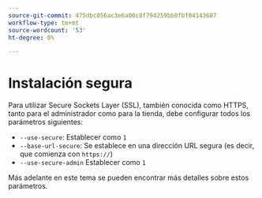 ```yaml
---
source-git-commit: 475dbc056ac3e6a00c8f794259bb0fbf04143687
workflow-type: tm+mt
source-wordcount: '53'
ht-degree: 0%

---
```

# Instalación segura

Para utilizar Secure Sockets Layer (SSL), también conocida como HTTPS, tanto para el administrador como para la tienda, debe configurar todos los parámetros siguientes:

* `--use-secure`: Establecer como `1`
* `--base-url-secure`: Se establece en una dirección URL segura (es decir, que comienza con `https://`)
* `--use-secure-admin` Establecer como `1`

Más adelante en este tema se pueden encontrar más detalles sobre estos parámetros.
